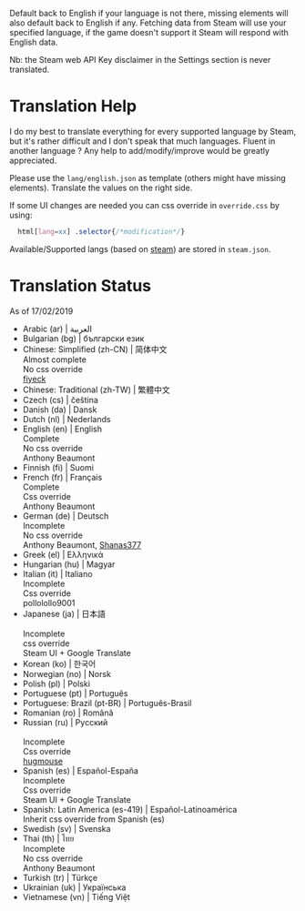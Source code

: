 Default back to English if your language is not there, missing elements will also default back to English if any.
Fetching data from Steam will use your specified language, if the game doesn't support it Steam will respond with English data.

Nb: the Steam web API Key disclaimer in the Settings section is never translated.

Translation Help
================

I do my best to translate everything for every supported language by Steam, but it's rather difficult and I don't speak that much languages.
Fluent in another language ? Any help to add/modify/improve would be greatly appreciated.

Please use the `lang/english.json` as template (others might have missing elements).
Translate the values on the right side.

If some UI changes are needed you can css override in `override.css` by using:
```css
  html[lang=xx] .selector{/*modification*/}
```

Available/Supported langs (based on [steam](https://partner.steamgames.com/doc/store/localization)) are stored in `steam.json`.

Translation Status
==================
As of 17/02/2019

- Arabic (ar) | العربية
- Bulgarian (bg) | български език
- Chinese: Simplified  (zh-CN) | 简体中文
    <br/>Almost complete <br/>
    No css override <br/>
    [fiyeck](https://github.com/fiyeck)
- Chinese: Traditional (zh-TW) | 繁體中文	
- Czech (cs) | čeština	
- Danish (da) | Dansk	
- Dutch (nl) | Nederlands	
- English (en) | English
    <br/>Complete <br/>
    No css override <br/>
    Anthony Beaumont
- Finnish (fi) | Suomi	
- French (fr) | Français
    <br/>Complete <br/>
    Css override <br/>
    Anthony Beaumont
- German (de) | Deutsch
    <br/>Incomplete <br/>
    No css override <br/>
    Anthony Beaumont, [Shanas377](https://github.com/Shanas377)
- Greek (el) | Ελληνικά	
- Hungarian (hu) | Magyar
- Italian (it) | Italiano
    <br/>Incomplete <br/>
    Css override <br/>
    pollolollo9001
- Japanese (ja) | 日本語	
    <br/>Incomplete <br/>
    css override <br/>
    Steam UI + Google Translate	
- Korean (ko) | 한국어
- Norwegian (no) | Norsk	
- Polish (pl) | Polski	
- Portuguese (pt) | Português	
- Portuguese: Brazil (pt-BR) | Português-Brasil	
- Romanian (ro) | Română	
- Russian (ru) | Русский	
    <br/>Incomplete <br/>
    Css override <br/>
    [hugmouse](https://github.com/hugmouse)
- Spanish (es) | Español-España
    <br/>Incomplete <br/>
    Css override <br/>
    Steam UI + Google Translate	
- Spanish: Latin America (es-419) | Español-Latinoamérica
    <br/>Inherit css override from Spanish (es) <br/>
- Swedish (sv) | Svenska	
- Thai (th) | ไทย
    <br/>Incomplete <br/>
    No css override <br/>
    Anthony Beaumont
- Turkish (tr) | Türkçe
- Ukrainian (uk) | Українська	
- Vietnamese (vn) | Tiếng Việt
